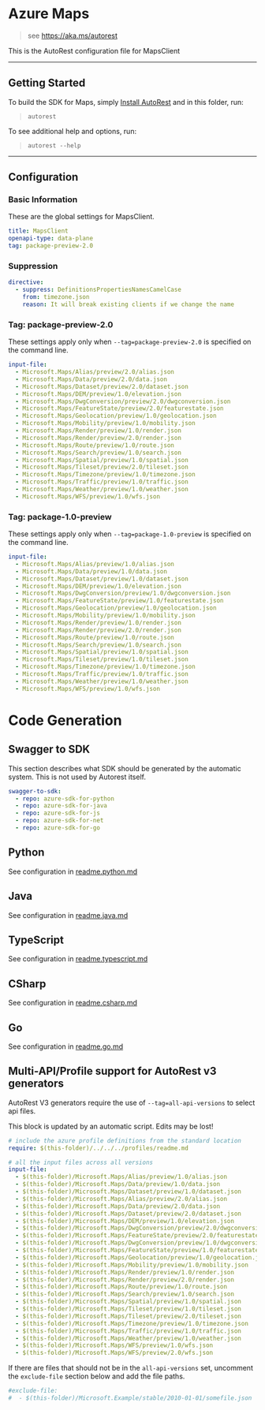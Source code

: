 # Azure Maps

> see https://aka.ms/autorest

This is the AutoRest configuration file for MapsClient

---

## Getting Started

To build the SDK for Maps, simply [Install AutoRest](https://aka.ms/autorest/install) and in this folder, run:

> `autorest`

To see additional help and options, run:

> `autorest --help`

---

## Configuration

### Basic Information

These are the global settings for MapsClient.

``` yaml
title: MapsClient
openapi-type: data-plane
tag: package-preview-2.0
```

### Suppression

``` yaml
directive:
  - suppress: DefinitionsPropertiesNamesCamelCase
    from: timezone.json
    reason: It will break existing clients if we change the name

```


### Tag: package-preview-2.0

These settings apply only when `--tag=package-preview-2.0` is specified on the command line.

```yaml $(tag) == 'package-preview-2.0'
input-file:
  - Microsoft.Maps/Alias/preview/2.0/alias.json
  - Microsoft.Maps/Data/preview/2.0/data.json
  - Microsoft.Maps/Dataset/preview/2.0/dataset.json
  - Microsoft.Maps/DEM/preview/1.0/elevation.json
  - Microsoft.Maps/DwgConversion/preview/2.0/dwgconversion.json
  - Microsoft.Maps/FeatureState/preview/2.0/featurestate.json
  - Microsoft.Maps/Geolocation/preview/1.0/geolocation.json
  - Microsoft.Maps/Mobility/preview/1.0/mobility.json
  - Microsoft.Maps/Render/preview/1.0/render.json
  - Microsoft.Maps/Render/preview/2.0/render.json
  - Microsoft.Maps/Route/preview/1.0/route.json
  - Microsoft.Maps/Search/preview/1.0/search.json
  - Microsoft.Maps/Spatial/preview/1.0/spatial.json
  - Microsoft.Maps/Tileset/preview/2.0/tileset.json
  - Microsoft.Maps/Timezone/preview/1.0/timezone.json
  - Microsoft.Maps/Traffic/preview/1.0/traffic.json
  - Microsoft.Maps/Weather/preview/1.0/weather.json
  - Microsoft.Maps/WFS/preview/1.0/wfs.json
```
### Tag: package-1.0-preview

These settings apply only when `--tag=package-1.0-preview` is specified on the command line.

``` yaml $(tag) == 'package-1.0-preview'
input-file:
  - Microsoft.Maps/Alias/preview/1.0/alias.json
  - Microsoft.Maps/Data/preview/1.0/data.json
  - Microsoft.Maps/Dataset/preview/1.0/dataset.json
  - Microsoft.Maps/DEM/preview/1.0/elevation.json
  - Microsoft.Maps/DwgConversion/preview/1.0/dwgconversion.json
  - Microsoft.Maps/FeatureState/preview/1.0/featurestate.json
  - Microsoft.Maps/Geolocation/preview/1.0/geolocation.json
  - Microsoft.Maps/Mobility/preview/1.0/mobility.json
  - Microsoft.Maps/Render/preview/1.0/render.json
  - Microsoft.Maps/Render/preview/2.0/render.json
  - Microsoft.Maps/Route/preview/1.0/route.json
  - Microsoft.Maps/Search/preview/1.0/search.json
  - Microsoft.Maps/Spatial/preview/1.0/spatial.json
  - Microsoft.Maps/Tileset/preview/1.0/tileset.json
  - Microsoft.Maps/Timezone/preview/1.0/timezone.json
  - Microsoft.Maps/Traffic/preview/1.0/traffic.json
  - Microsoft.Maps/Weather/preview/1.0/weather.json
  - Microsoft.Maps/WFS/preview/1.0/wfs.json
```

# Code Generation

## Swagger to SDK

This section describes what SDK should be generated by the automatic system.
This is not used by Autorest itself.

```yaml $(swagger-to-sdk)
swagger-to-sdk:
  - repo: azure-sdk-for-python
  - repo: azure-sdk-for-java
  - repo: azure-sdk-for-js
  - repo: azure-sdk-for-net
  - repo: azure-sdk-for-go
```
## Python

See configuration in [readme.python.md](./readme.python.md)

## Java

See configuration in [readme.java.md](./readme.java.md)

## TypeScript

See configuration in [readme.typescript.md](./readme.typescript.md)

## CSharp

See configuration in [readme.csharp.md](./readme.csharp.md)

## Go

See configuration in [readme.go.md](./readme.go.md)

## Multi-API/Profile support for AutoRest v3 generators 

AutoRest V3 generators require the use of `--tag=all-api-versions` to select api files.

This block is updated by an automatic script. Edits may be lost!

``` yaml $(tag) == 'all-api-versions' /* autogenerated */
# include the azure profile definitions from the standard location
require: $(this-folder)/../../../profiles/readme.md

# all the input files across all versions
input-file:	
  - $(this-folder)/Microsoft.Maps/Alias/preview/1.0/alias.json	
  - $(this-folder)/Microsoft.Maps/Data/preview/1.0/data.json	
  - $(this-folder)/Microsoft.Maps/Dataset/preview/1.0/dataset.json	
  - $(this-folder)/Microsoft.Maps/Alias/preview/2.0/alias.json	
  - $(this-folder)/Microsoft.Maps/Data/preview/2.0/data.json	
  - $(this-folder)/Microsoft.Maps/Dataset/preview/2.0/dataset.json	
  - $(this-folder)/Microsoft.Maps/DEM/preview/1.0/elevation.json	
  - $(this-folder)/Microsoft.Maps/DwgConversion/preview/2.0/dwgconversion.json	
  - $(this-folder)/Microsoft.Maps/FeatureState/preview/2.0/featurestate.json	
  - $(this-folder)/Microsoft.Maps/DwgConversion/preview/1.0/dwgconversion.json	
  - $(this-folder)/Microsoft.Maps/FeatureState/preview/1.0/featurestate.json	
  - $(this-folder)/Microsoft.Maps/Geolocation/preview/1.0/geolocation.json	
  - $(this-folder)/Microsoft.Maps/Mobility/preview/1.0/mobility.json	
  - $(this-folder)/Microsoft.Maps/Render/preview/1.0/render.json	
  - $(this-folder)/Microsoft.Maps/Render/preview/2.0/render.json	
  - $(this-folder)/Microsoft.Maps/Route/preview/1.0/route.json	
  - $(this-folder)/Microsoft.Maps/Search/preview/1.0/search.json	
  - $(this-folder)/Microsoft.Maps/Spatial/preview/1.0/spatial.json	
  - $(this-folder)/Microsoft.Maps/Tileset/preview/1.0/tileset.json	
  - $(this-folder)/Microsoft.Maps/Tileset/preview/2.0/tileset.json	
  - $(this-folder)/Microsoft.Maps/Timezone/preview/1.0/timezone.json	
  - $(this-folder)/Microsoft.Maps/Traffic/preview/1.0/traffic.json	
  - $(this-folder)/Microsoft.Maps/Weather/preview/1.0/weather.json	
  - $(this-folder)/Microsoft.Maps/WFS/preview/1.0/wfs.json	
  - $(this-folder)/Microsoft.Maps/WFS/preview/2.0/wfs.json	

```

If there are files that should not be in the `all-api-versions` set, 
uncomment the  `exclude-file` section below and add the file paths.

``` yaml $(tag) == 'all-api-versions'
#exclude-file: 
#  - $(this-folder)/Microsoft.Example/stable/2010-01-01/somefile.json
```

